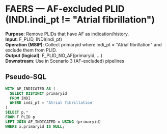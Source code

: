 # FAERS — AF-excluded PLID (INDI.indi_pt != "Atrial fibrillation")

**Purpose**: Remove PLIDs that have AF as indication/history.  
**Input**: F_PLID, INDI(indi_pt)  
**Operation (MSIP)**: Collect primaryid where indi_pt = "Atrial fibrillation" and exclude them from PLID.  
**Output (logical)**: F_PLID_NO_AF(primaryid, …)  
**Downstream**: Use in Scenario 3 (AF-excluded) pipelines

## Pseudo-SQL
```sql
WITH AF_INDICATED AS (
  SELECT DISTINCT primaryid
  FROM INDI
  WHERE indi_pt = 'Atrial fibrillation'
)
SELECT p.*
FROM F_PLID p
LEFT JOIN AF_INDICATED x USING (primaryid)
WHERE x.primaryid IS NULL;

```
